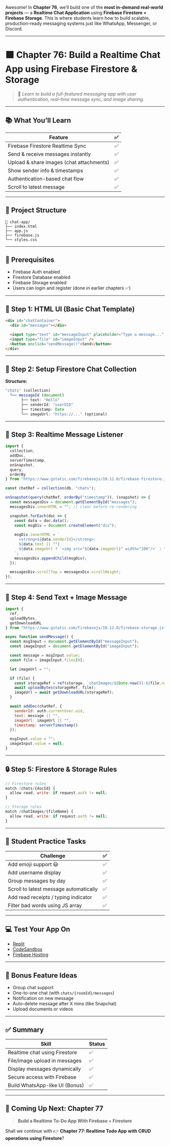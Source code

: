 Awesome! In **Chapter 76**, we’ll build one of the **most in-demand real-world projects** — a **Realtime Chat Application** using **Firebase Firestore + Firebase Storage**. This is where students learn how to build scalable, production-ready messaging systems just like WhatsApp, Messenger, or Discord.

---

# 🟩 Chapter 76: Build a Realtime Chat App using Firebase Firestore & Storage

> 💬 *Learn to build a full-featured messaging app with user authentication, real-time message sync, and image sharing.*

---

## 📚 What You’ll Learn

| Feature                                  | ✅ |
| ---------------------------------------- | - |
| Firebase Firestore Realtime Sync         | ✅ |
| Send & receive messages instantly        | ✅ |
| Upload & share images (chat attachments) | ✅ |
| Show sender info & timestamps            | ✅ |
| Authentication-based chat flow           | ✅ |
| Scroll to latest message                 | ✅ |

---

## 🧱 Project Structure

```
📁 chat-app/
├── index.html
├── app.js
├── firebase.js
└── styles.css
```

---

## 🔧 Prerequisites

* Firebase Auth enabled
* Firestore Database enabled
* Firebase Storage enabled
* Users can login and register (done in earlier chapters ✅)

---

## 🔹 Step 1: HTML UI (Basic Chat Template)

```html
<div id="chatContainer">
  <div id="messages"></div>

  <input type="text" id="messageInput" placeholder="Type a message..." />
  <input type="file" id="imageInput" />
  <button onclick="sendMessage()">Send</button>
</div>
```

---

## 🔹 Step 2: Setup Firestore Chat Collection

**Structure:**

```js
"chats" (collection)
  └── messageId (document)
       ├── text: "Hello"
       ├── senderId: "userUID"
       ├── timestamp: Date
       └── imageUrl: "https://..." (optional)
```

---

## 🔹 Step 3: Realtime Message Listener

```js
import {
  collection,
  addDoc,
  serverTimestamp,
  onSnapshot,
  query,
  orderBy
} from "https://www.gstatic.com/firebasejs/10.12.0/firebase-firestore.js";

const chatRef = collection(db, "chats");

onSnapshot(query(chatRef, orderBy("timestamp")), (snapshot) => {
  const messagesDiv = document.getElementById("messages");
  messagesDiv.innerHTML = ""; // clear before re-rendering

  snapshot.forEach(doc => {
    const data = doc.data();
    const msgDiv = document.createElement("div");
    
    msgDiv.innerHTML = `
      <strong>${data.senderId}</strong>: 
      ${data.text || ""} 
      ${data.imageUrl ? `<img src="${data.imageUrl}" width="100"/>` : ""}
    `;
    messagesDiv.appendChild(msgDiv);
  });

  messagesDiv.scrollTop = messagesDiv.scrollHeight;
});
```

---

## 🔹 Step 4: Send Text + Image Message

```js
import {
  ref,
  uploadBytes,
  getDownloadURL
} from "https://www.gstatic.com/firebasejs/10.12.0/firebase-storage.js";

async function sendMessage() {
  const msgInput = document.getElementById("messageInput");
  const imageInput = document.getElementById("imageInput");

  const message = msgInput.value;
  const file = imageInput.files[0];

  let imageUrl = "";

  if (file) {
    const storageRef = ref(storage, `chatImages/${Date.now()}-${file.name}`);
    await uploadBytes(storageRef, file);
    imageUrl = await getDownloadURL(storageRef);
  }

  await addDoc(chatRef, {
    senderId: auth.currentUser.uid,
    text: message || "",
    imageUrl: imageUrl || "",
    timestamp: serverTimestamp()
  });

  msgInput.value = "";
  imageInput.value = null;
}
```

---

## 🔒 Step 5: Firestore & Storage Rules

```js
// Firestore rules
match /chats/{docId} {
  allow read, write: if request.auth != null;
}

// Storage rules
match /chatImages/{fileName} {
  allow read, write: if request.auth != null;
}
```

---

## 🧠 Student Practice Tasks

| Challenge                              | ✅ |
| -------------------------------------- | - |
| Add emoji support 😃                   | ✅ |
| Add username display                   | ✅ |
| Group messages by day                  | ✅ |
| Scroll to latest message automatically | ✅ |
| Add read receipts / typing indicator   | ✅ |
| Filter bad words using JS array        | ✅ |

---

## 💻 Test Your App On

* [Replit](https://replit.com)
* [CodeSandbox](https://codesandbox.io)
* [Firebase Hosting](https://firebase.google.com/docs/hosting)

---

## 🧪 Bonus Feature Ideas

* Group chat support
* One-to-one chat (with `chats/{roomId}/messages`)
* Notification on new message
* Auto-delete message after X mins (like Snapchat)
* Upload documents or videos

---

## ✅ Summary

| Skill                          | Status |
| ------------------------------ | ------ |
| Realtime chat using Firestore  | ✅      |
| File/image upload in messages  | ✅      |
| Display messages dynamically   | ✅      |
| Secure access with Firebase    | ✅      |
| Build WhatsApp-like UI (Bonus) | ✅      |

---

## 🚀 Coming Up Next: Chapter 77

> **Build a Realtime To-Do App With Firebase + Firestore**

Shall we continue with 👉 **Chapter 77: Realtime Todo App with CRUD operations using Firestore**?
